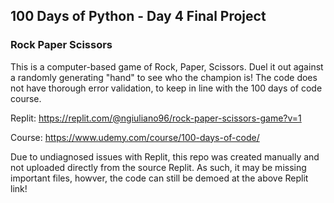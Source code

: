 ## 100 Days of Python - Day 4 Final Project

### Rock Paper Scissors

This is a computer-based game of Rock, Paper, Scissors. Duel it out against a randomly generating "hand" to see who the champion is! The code does not have thorough error validation, to keep in line with the 100 days of code course.

Replit: https://replit.com/@ngiuliano96/rock-paper-scissors-game?v=1

Course: https://www.udemy.com/course/100-days-of-code/

Due to undiagnosed issues with Replit, this repo was created manually and not uploaded directly from the source Replit. As such, it may be missing important files, howver, the code can still be demoed at the above Replit link!
